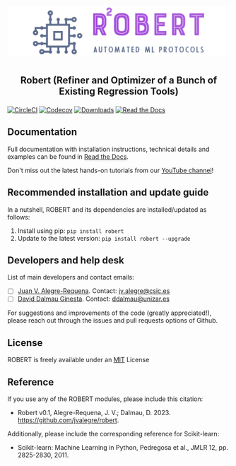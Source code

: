 ![](Logos/Robert_logo.jpg)
#
## <p align="center"> Robert (Refiner and Optimizer of a Bunch of Existing Regression Tools)</p>


[![CircleCI](https://img.shields.io/circleci/build/github/jvalegre/robert?label=Circle%20CI&logo=circleci)](https://app.circleci.com/pipelines/github/jvalegre/robert)
[![Codecov](https://img.shields.io/codecov/c/github/jvalegre/robert?label=Codecov&logo=codecov)](https://codecov.io/gh/jvalegre/robert)
[![Downloads](https://img.shields.io/pypi/dm/robert?logo=PyPi)](https://pypi.org/project/robert/)
[![Read the Docs](https://img.shields.io/readthedocs/robert?label=Read%20the%20Docs&logo=readthedocs)](https://robert.readthedocs.io/)

## Documentation  
Full documentation with installation instructions, technical details and examples can be found in [Read the Docs](https://robert.readthedocs.io).  

Don't miss out the latest hands-on tutorials from our [YouTube channel](https://www.youtube.com/channel/UCHRqI8N61bYxWV9BjbUI4Xw)!  

## Recommended installation and update guide  
In a nutshell, ROBERT and its dependencies are installed/updated as follows:  
1. Install using pip: `pip install robert`  
2. Update to the latest version: `pip install robert --upgrade`  

## Developers and help desk  
List of main developers and contact emails:  
  - [ ] [Juan V. Alegre-Requena](https://orcid.org/0000-0002-0769-7168). Contact: [jv.alegre@csic.es](mailto:jv.alegre@csic.es)  
  - [ ] [David Dalmau Ginesta](https://orcid.org/0000-0002-2506-6546). Contact: [ddalmau@unizar.es](mailto:ddalmau@unizar.es)  

For suggestions and improvements of the code (greatly appreciated!), please reach out through the issues and pull requests options of Github.  

## License
ROBERT is freely available under an [MIT](https://opensource.org/licenses/MIT) License  

## Reference
If you use any of the ROBERT modules, please include this citation:  
* Robert v0.1, Alegre-Requena, J. V.; Dalmau, D. 2023. https://github.com/jvalegre/robert.  
  
Additionally, please include the corresponding reference for Scikit-learn:
* Scikit-learn: Machine Learning in Python, Pedregosa et al., JMLR 12, pp. 2825-2830, 2011.  